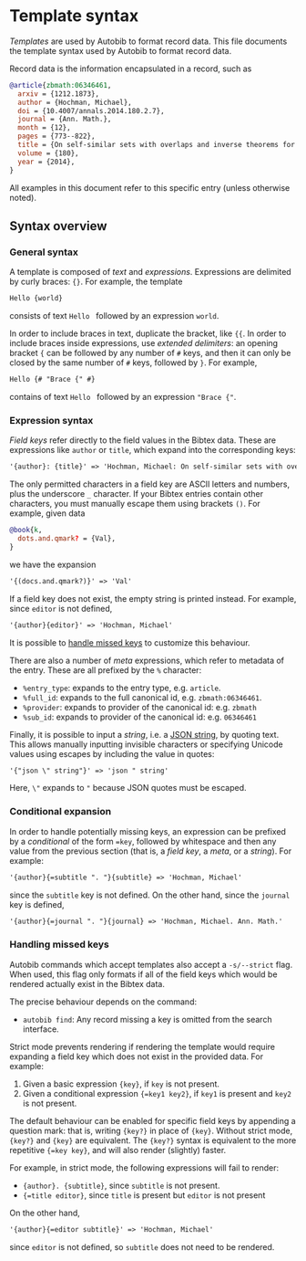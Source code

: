 # Template syntax

*Templates* are used by Autobib to format record data.
This file documents the template syntax used by Autobib to format record data.

Record data is the information encapsulated in a record, such as

```bib
@article{zbmath:06346461,
  arxiv = {1212.1873},
  author = {Hochman, Michael},
  doi = {10.4007/annals.2014.180.2.7},
  journal = {Ann. Math.},
  month = {12},
  pages = {773--822},
  title = {On self-similar sets with overlaps and inverse theorems for entropy},
  volume = {180},
  year = {2014},
}
```

All examples in this document refer to this specific entry (unless otherwise noted).

## Syntax overview

### General syntax

A template is composed of *text* and *expressions*.
Expressions are delimited by curly braces: `{}`.
For example, the template

```txt
Hello {world}
```

consists of text `Hello ` followed by an expression `world`.

In order to include braces in text, duplicate the bracket, like `{{`.
In order to include braces inside expressions, use *extended delimiters*:  an opening bracket `{` can be followed by any number of `#` keys, and then it can only be closed by the same number of `#` keys, followed by `}`.
For example,

```txt
Hello {# "Brace {" #}
```

contains of text `Hello ` followed by an expression `"Brace {"`.

### Expression syntax

*Field keys* refer directly to the field values in the Bibtex data.
These are expressions like `author` or `title`, which expand into the corresponding keys:

```txt
'{author}: {title}' => 'Hochman, Michael: On self-similar sets with overlaps and inverse theorems for entropy'
```

The only permitted characters in a field key are ASCII letters and numbers, plus the underscore `_` character.
If your Bibtex entries contain other characters, you must manually escape them using brackets `()`.
For example, given data

```bib
@book{k,
  dots.and.qmark? = {Val},
}
```

we have the expansion

```txt
'{(docs.and.qmark?)}' => 'Val'
```

If a field key does not exist, the empty string is printed instead.
For example, since `editor` is not defined,

```txt
'{author}{editor}' => 'Hochman, Michael'
```

It is possible to [handle missed keys](#handling-missed-keys) to customize this behaviour.

There are also a number of *meta* expressions, which refer to metadata of the entry.
These are all prefixed by the `%` character:

- `%entry_type`: expands to the entry type, e.g. `article`.
- `%full_id`: expands to the full canonical id, e.g. `zbmath:06346461`.
- `%provider`: expands to provider of the canonical id: e.g. `zbmath`
- `%sub_id`: expands to provider of the canonical id: e.g. `06346461`

Finally, it is possible to input a *string*, i.e. a [JSON string](https://www.json.org/json-en.html), by quoting text.
This allows manually inputting invisible characters or specifying Unicode values using escapes by including the value in quotes:

```txt
'{"json \" string"}' => 'json " string'
```

Here, `\"` expands to `"` because JSON quotes must be escaped.

### Conditional expansion

In order to handle potentially missing keys, an expression can be prefixed by a *conditional* of the form `=key`, followed by whitespace and then any value from the previous section (that is, a *field key*, a *meta*, or a *string*).
For example:

```txt
'{author}{=subtitle ". "}{subtitle} => 'Hochman, Michael'
```

since the `subtitle` key is not defined.
On the other hand, since the `journal` key is defined,

```txt
'{author}{=journal ". "}{journal} => 'Hochman, Michael. Ann. Math.'
```

### Handling missed keys

Autobib commands which accept templates also accept a `-s/--strict` flag.
When used, this flag only formats if all of the field keys which would be rendered actually exist in the Bibtex data.

The precise behaviour depends on the command:

- `autobib find`: Any record missing a key is omitted from the search interface.

Strict mode prevents rendering if rendering the template would require expanding a field key which does not exist in the provided data.
For example:

1. Given a basic expression `{key}`, if `key` is not present.
2. Given a conditional expression `{=key1 key2}`, if `key1` is present and `key2` is not present.

The default behaviour can be enabled for specific field keys by appending a question mark: that is, writing `{key?}` in place of `{key}`.
Without strict mode, `{key?}` and `{key}` are equivalent.
The `{key?}` syntax is equivalent to the more repetitive `{=key key}`, and will also render (slightly) faster.

For example, in strict mode, the following expressions will fail to render:

- `{author}. {subtitle}`, since `subtitle` is not present.
- `{=title editor}`, since `title` is present but `editor` is not present

On the other hand,

```txt
'{author}{=editor subtitle}' => 'Hochman, Michael'
```

since `editor` is not defined, so `subtitle` does not need to be rendered.
